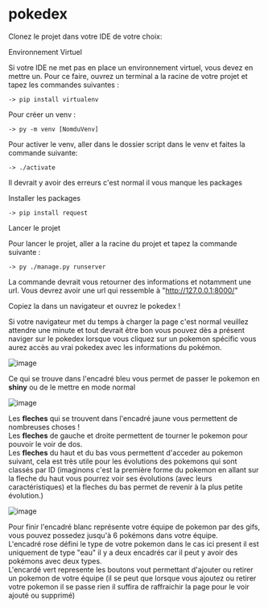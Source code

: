 # pokedex

Clonez le projet dans votre IDE de votre choix:

Environnement Virtuel

Si votre IDE ne met pas en place un environnement virtuel,
vous devez en mettre un. Pour ce faire, ouvrez un terminal a la racine de votre projet
et tapez les commandes suivantes :

    -> pip install virtualenv

Pour créer un venv :

    -> py -m venv [NomduVenv]

Pour activer le venv, aller dans le dossier script dans le venv et faites la commande suivante:

    -> ./activate

Il devrait y avoir des erreurs c'est normal il vous manque les packages

Installer les packages

    -> pip install request

Lancer le projet

Pour lancer le projet, aller a la racine du projet et tapez la commande suivante :

    -> py ./manage.py runserver

La commande devrait vous retourner des informations et notamment une url.
Vous devrez avoir une url qui ressemble à "http://127.0.0.1:8000/"

Copiez la dans un navigateur et ouvrez le pokedex !

Si votre navigateur met du temps à charger la page c'est normal veuillez attendre une minute et tout devrait être bon vous pouvez dès a présent naviger sur le pokedex lorsque vous cliquez sur un pokemon spécific vous aurez accès au vrai pokedex avec les informations du pokémon.

![image](https://user-images.githubusercontent.com/75785249/203129867-b06e24d6-661a-45ae-9415-189835f91565.png)

Ce qui se trouve dans l'encadré bleu vous permet de passer le pokemon en __shiny__ ou de le mettre en mode normal

![image](https://user-images.githubusercontent.com/75785249/203130492-92247e4e-1ef3-4fa7-ade5-c0930c34fb0b.png)

Les __fleches__ qui se trouvent dans l'encadré jaune vous permettent de nombreuses choses ! <br>
Les __fleches__ de gauche et droite permettent de tourner le pokemon pour pouvoir le voir de dos. <br>
Les __fleches__ du haut et du bas vous permettent d'acceder au pokemon suivant, cela est très utile pour les évolutions des pokemons qui sont classés par ID (imaginons c'est la première forme du pokemon en allant sur la fleche du haut vous pourrez voir ses évolutions (avec leurs caractéristiques) et la fleches du bas permet de revenir à la plus petite évolution.)

![image](https://user-images.githubusercontent.com/75785249/203132276-d3665d04-b75b-4d94-8c45-56de510b2bbe.png)

Pour finir l'encadré blanc représente votre équipe de pokemon par des gifs, vous pouvez possedez jusqu'à 6 pokémons dans votre équipe. <br>
L'encadré rose défini le type de votre pokemon dans le cas ici present il est uniquement de type "eau" il y a deux encadrés car il peut y avoir des pokémons avec deux types. <br>
L'encardé vert represente les boutons vout permettant d'ajouter ou retirer un pokemon de votre équipe (il se peut que lorsque vous ajoutez ou retirer votre pokemon il se passe rien il suffira de raffraichir la page pour le voir ajouté ou supprimé)


